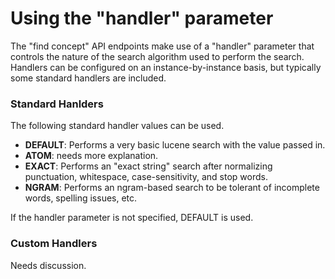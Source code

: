 <a name="top" />

Using the "handler" parameter
=============================

The "find concept" API endpoints make use of a "handler" parameter that controls
the nature of the search algorithm used to perform the search. Handlers can be configured on an instance-by-instance basis, but typically some standard handlers are included.

### Standard Hanlders

The following standard handler values can be used.

 - **DEFAULT**: Performs a very basic lucene search with the value passed in.
 - **ATOM**: needs more explanation.
 - **EXACT**: Performs an "exact string" search after normalizing punctuation, whitespace, case-sensitivity, and stop words. 
 - **NGRAM**: Performs an ngram-based search to be tolerant of incomplete words, spelling issues, etc.

If the handler parameter is not specified, DEFAULT is used.

### Custom Handlers

Needs discussion.


